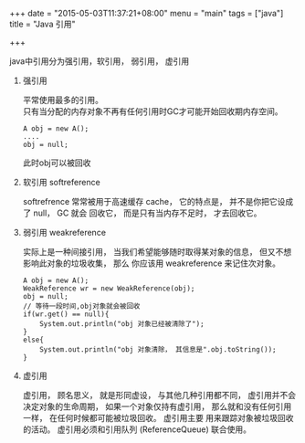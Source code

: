 +++
date = "2015-05-03T11:37:21+08:00"
menu = "main"
tags = ["java"]
title = "Java 引用"

+++

java中引用分为强引用，软引用， 弱引用， 虚引用  

1. 强引用

    平常使用最多的引用。  
    只有当分配的内存对象不再有任何引用时GC才可能开始回收期内存空间。  

    ```
    A obj = new A();
    ....
    obj = null;
    ```  

    此时obj可以被回收  

2. 软引用 softreference

    softrefrence 常常被用于高速缓存 cache， 它的特点是， 并不是你把它设成了 null， GC 就会
    回收它， 而是只有当内存不足时， 才去回收它。  

3. 弱引用 weakreference

    实际上是一种间接引用， 当我们希望能够随时取得某对象的信息， 但又不想影响此对象的垃圾收集， 那么
    你应该用 weakreference 来记住次对象。 
 
    ```
    A obj = new A();  
    WeakReference wr = new WeakReference(obj);  
    obj = null;  
    // 等待一段时间,obj对象就会被回收
    if(wr.get() == null){  
        System.out.println("obj 对象已经被清除了");  
    }
    else{  
        System.out.println("obj 对象清除， 其信息是".obj.toString());  
    }
    ```

4. 虚引用

    虚引用， 顾名思义， 就是形同虚设， 与其他几种引用都不同， 虚引用并不会决定对象的生命周期， 
    如果一个对象仅持有虚引用， 那么就和没有任何引用一样， 在任何时候都可能被垃圾回收。 虚引用主要
    用来跟踪对象被垃圾回收的活动。 虚引用必须和引用队列 (ReferenceQueue) 联合使用。